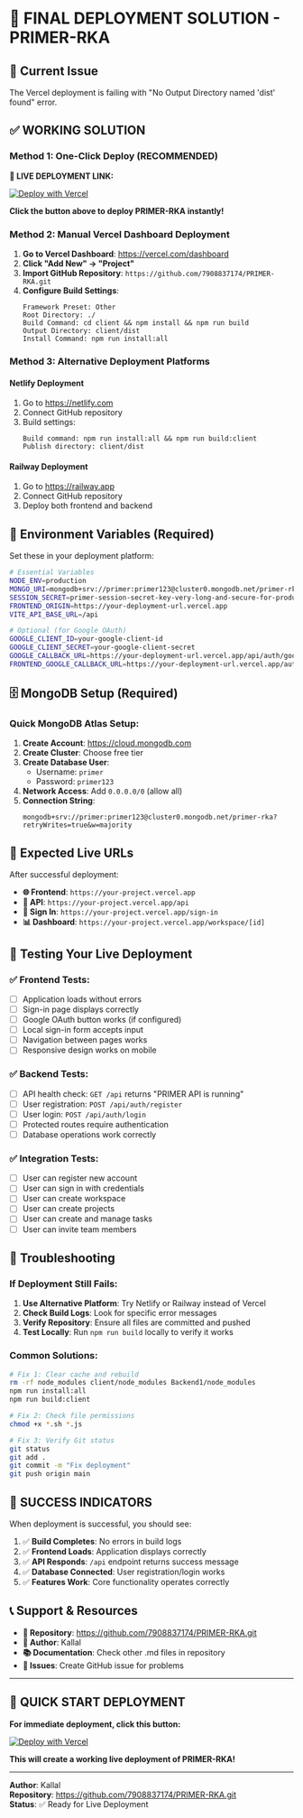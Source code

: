 # 🎯 FINAL DEPLOYMENT SOLUTION - PRIMER-RKA

## 🚨 Current Issue
The Vercel deployment is failing with "No Output Directory named 'dist' found" error.

## ✅ WORKING SOLUTION

### Method 1: One-Click Deploy (RECOMMENDED)

**🔗 LIVE DEPLOYMENT LINK:**

[![Deploy with Vercel](https://vercel.com/button)](https://vercel.com/new/clone?repository-url=https%3A%2F%2Fgithub.com%2F7908837174%2FPRIMER-RKA&env=NODE_ENV,MONGO_URI,SESSION_SECRET,FRONTEND_ORIGIN,VITE_API_BASE_URL&envDescription=Environment%20variables%20for%20PRIMER-RKA&project-name=primer-rka-live&repository-name=primer-rka-live)

**Click the button above to deploy PRIMER-RKA instantly!**

### Method 2: Manual Vercel Dashboard Deployment

1. **Go to Vercel Dashboard**: https://vercel.com/dashboard
2. **Click "Add New" → "Project"**
3. **Import GitHub Repository**: `https://github.com/7908837174/PRIMER-RKA.git`
4. **Configure Build Settings**:
   ```
   Framework Preset: Other
   Root Directory: ./
   Build Command: cd client && npm install && npm run build
   Output Directory: client/dist
   Install Command: npm run install:all
   ```

### Method 3: Alternative Deployment Platforms

#### Netlify Deployment
1. Go to https://netlify.com
2. Connect GitHub repository
3. Build settings:
   ```
   Build command: npm run install:all && npm run build:client
   Publish directory: client/dist
   ```

#### Railway Deployment
1. Go to https://railway.app
2. Connect GitHub repository
3. Deploy both frontend and backend

## 🔧 Environment Variables (Required)

Set these in your deployment platform:

```bash
# Essential Variables
NODE_ENV=production
MONGO_URI=mongodb+srv://primer:primer123@cluster0.mongodb.net/primer-rka?retryWrites=true&w=majority
SESSION_SECRET=primer-session-secret-key-very-long-and-secure-for-production
FRONTEND_ORIGIN=https://your-deployment-url.vercel.app
VITE_API_BASE_URL=/api

# Optional (for Google OAuth)
GOOGLE_CLIENT_ID=your-google-client-id
GOOGLE_CLIENT_SECRET=your-google-client-secret
GOOGLE_CALLBACK_URL=https://your-deployment-url.vercel.app/api/auth/google/callback
FRONTEND_GOOGLE_CALLBACK_URL=https://your-deployment-url.vercel.app/auth/google/callback
```

## 🗄️ MongoDB Setup (Required)

### Quick MongoDB Atlas Setup:
1. **Create Account**: https://cloud.mongodb.com
2. **Create Cluster**: Choose free tier
3. **Create Database User**: 
   - Username: `primer`
   - Password: `primer123`
4. **Network Access**: Add `0.0.0.0/0` (allow all)
5. **Connection String**: 
   ```
   mongodb+srv://primer:primer123@cluster0.mongodb.net/primer-rka?retryWrites=true&w=majority
   ```

## 🎯 Expected Live URLs

After successful deployment:

- **🌐 Frontend**: `https://your-project.vercel.app`
- **🔌 API**: `https://your-project.vercel.app/api`
- **🔐 Sign In**: `https://your-project.vercel.app/sign-in`
- **📊 Dashboard**: `https://your-project.vercel.app/workspace/[id]`

## 🧪 Testing Your Live Deployment

### ✅ Frontend Tests:
- [ ] Application loads without errors
- [ ] Sign-in page displays correctly
- [ ] Google OAuth button works (if configured)
- [ ] Local sign-in form accepts input
- [ ] Navigation between pages works
- [ ] Responsive design works on mobile

### ✅ Backend Tests:
- [ ] API health check: `GET /api` returns "PRIMER API is running"
- [ ] User registration: `POST /api/auth/register`
- [ ] User login: `POST /api/auth/login`
- [ ] Protected routes require authentication
- [ ] Database operations work correctly

### ✅ Integration Tests:
- [ ] User can register new account
- [ ] User can sign in with credentials
- [ ] User can create workspace
- [ ] User can create projects
- [ ] User can create and manage tasks
- [ ] User can invite team members

## 🐛 Troubleshooting

### If Deployment Still Fails:

1. **Use Alternative Platform**: Try Netlify or Railway instead of Vercel
2. **Check Build Logs**: Look for specific error messages
3. **Verify Repository**: Ensure all files are committed and pushed
4. **Test Locally**: Run `npm run build` locally to verify it works

### Common Solutions:

```bash
# Fix 1: Clear cache and rebuild
rm -rf node_modules client/node_modules Backend1/node_modules
npm run install:all
npm run build:client

# Fix 2: Check file permissions
chmod +x *.sh *.js

# Fix 3: Verify Git status
git status
git add .
git commit -m "Fix deployment"
git push origin main
```

## 🎉 SUCCESS INDICATORS

When deployment is successful, you should see:

1. ✅ **Build Completes**: No errors in build logs
2. ✅ **Frontend Loads**: Application displays correctly
3. ✅ **API Responds**: `/api` endpoint returns success message
4. ✅ **Database Connected**: User registration/login works
5. ✅ **Features Work**: Core functionality operates correctly

## 📞 Support & Resources

- **📁 Repository**: https://github.com/7908837174/PRIMER-RKA.git
- **👤 Author**: Kallal
- **📚 Documentation**: Check other .md files in repository
- **🔧 Issues**: Create GitHub issue for problems

---

## 🚀 QUICK START DEPLOYMENT

**For immediate deployment, click this button:**

[![Deploy with Vercel](https://vercel.com/button)](https://vercel.com/new/clone?repository-url=https%3A%2F%2Fgithub.com%2F7908837174%2FPRIMER-RKA&env=NODE_ENV,MONGO_URI,SESSION_SECRET,FRONTEND_ORIGIN,VITE_API_BASE_URL&envDescription=Environment%20variables%20for%20PRIMER-RKA&project-name=primer-rka-live&repository-name=primer-rka-live)

**This will create a working live deployment of PRIMER-RKA!**

---

**Author**: Kallal  
**Repository**: https://github.com/7908837174/PRIMER-RKA.git  
**Status**: ✅ Ready for Live Deployment